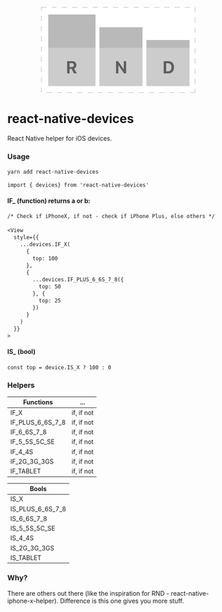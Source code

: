 <p align="center">
<img src="logo.png" alt="metro logo" />
</p>

# react-native-devices

<p>React Native helper for iOS devices.</p>

### Usage

```javacript
yarn add react-native-devices
```

```javacript
import { devices} from 'react-native-devices'
```

#### IF\_ (function) returns a or b:

```javacript
/* Check if iPhoneX, if not - check if iPhone Plus, else others */

<View
  style={{
    ...devices.IF_X(
      {
        top: 100
      },
      {
        ...devices.IF_PLUS_6_6S_7_8({
          top: 50
        }, {
          top: 25
        })
      }
    )
  }}
>
```

#### IS\_ (bool)

```javacript
const top = device.IS_X ? 100 : 0
```

### Helpers

| Functions        | ...        |
| ---------------- | ---------- |
| IF_X             | if, if not |
| IF_PLUS_6_6S_7_8 | if, if not |
| IF_6_6S_7_8      | if, if not |
| IF_5_5S_5C_SE    | if, if not |
| IF_4_4S          | if, if not |
| IF_2G_3G_3GS     | if, if not |
| IF_TABLET        | if, if not |

| Bools            |
| ---------------- |
| IS_X             |
| IS_PLUS_6_6S_7_8 |
| IS_6_6S_7_8      |
| IS_5_5S_5C_SE    |
| IS_4_4S          |
| IS_2G_3G_3GS     |
| IS_TABLET        |

### Why?

There are others out there (like the inspiration for RND - react-native-iphone-x-helper). Difference is this one gives you more stuff.
